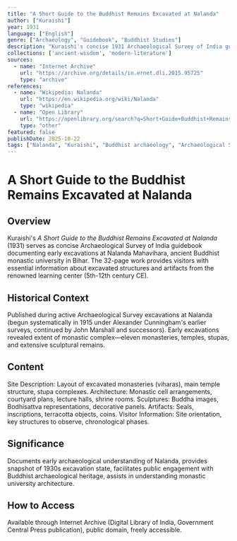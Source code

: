 ```yaml
---
title: "A Short Guide to the Buddhist Remains Excavated at Nalanda"
author: ["Kuraishi"]
year: 1931
language: ["English"]
genre: ["Archaeology", "Guidebook", "Buddhist Studies"]
description: "Kuraishi's concise 1931 Archaeological Survey of India guidebook documents early excavations at Nalanda Mahavihara, ancient Buddhist monastic university (5th-12th centuries CE). The guide orients visitors to excavated monasteries, temples, and stupas, explaining architectural features and historical significance of this major center of Buddhist learning that attracted students from across Asia before its 12th-century destruction."
collections: ['ancient-wisdom', 'modern-literature']
sources:
  - name: "Internet Archive"
    url: "https://archive.org/details/in.ernet.dli.2015.95725"
    type: "archive"
references:
  - name: "Wikipedia: Nalanda"
    url: "https://en.wikipedia.org/wiki/Nalanda"
    type: "wikipedia"
  - name: "Open Library"
    url: "https://openlibrary.org/search?q=Short+Guide+Buddhist+Remains+Nalanda+Kuraishi&mode=everything"
    type: "other"
featured: false
publishDate: 2025-10-22
tags: ["Nalanda", "Kuraishi", "Buddhist archaeology", "Archaeological Survey of India", "Site guide", "Buddhist monasteries", "Bihar", "Excavations", "1930s archaeology", "Buddhist architecture", "Ancient education", "Mahavihara", "Buddhist antiquities"]
---
```


# A Short Guide to the Buddhist Remains Excavated at Nalanda

## Overview

Kuraishi's *A Short Guide to the Buddhist Remains Excavated at Nalanda* (1931) serves as concise Archaeological Survey of India guidebook documenting early excavations at Nalanda Mahavihara, ancient Buddhist monastic university in Bihar. The 32-page work provides visitors with essential information about excavated structures and artifacts from the renowned learning center (5th-12th century CE).

## Historical Context

Published during active Archaeological Survey excavations at Nalanda (begun systematically in 1915 under Alexander Cunningham's earlier surveys, continued by John Marshall and successors). Early excavations revealed extent of monastic complex—eleven monasteries, temples, stupas, and extensive sculptural remains.

## Content

Site Description: Layout of excavated monasteries (viharas), main temple structure, stupa complexes. Architecture: Monastic cell arrangements, courtyard plans, lecture halls, shrine rooms. Sculptures: Buddha images, Bodhisattva representations, decorative panels. Artifacts: Seals, inscriptions, terracotta objects, coins. Visitor Information: Site orientation, key structures to observe, chronological phases.

## Significance

Documents early archaeological understanding of Nalanda, provides snapshot of 1930s excavation state, facilitates public engagement with Buddhist archaeological heritage, assists in understanding monastic university architecture.

## How to Access

Available through Internet Archive (Digital Library of India, Government Central Press publication), public domain, freely accessible.

